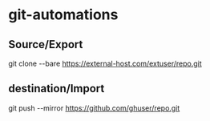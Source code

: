 # git-automations

## Source/Export
git clone --bare https://external-host.com/extuser/repo.git

## destination/Import
git push --mirror https://github.com/ghuser/repo.git

